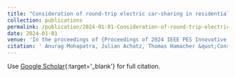 ```yaml
---
title: "Consideration of round-trip electric car-sharing in residential energy system modeling"
collection: publications
permalink: /publication/2024-01-01-Consideration-of-round-trip-electric-car-sharing-in-residential-energy-system-modeling
date: 2024-01-01
venue: 'In the proceedings of {Proceedings of 2024 IEEE PES Innovative Smart Grid Technologies Europe, Dubrovnik}'
citation: ' Anurag Mohapatra, Julian Achatz, Thomas Hamacher &quot;Consideration of round-trip electric car-sharing in residential energy system modeling&quot;. *In the proceedings of {Proceedings of 2024 IEEE PES Innovative Smart Grid Technologies Europe, Dubrovnik}*, 2024.'
---
```


Use [Google Scholar](https://scholar.google.com/scholar?q=Consideration+of+round+trip+electric+car+sharing+in+residential+energy+system+modeling){:target='_blank'} for full citation.
